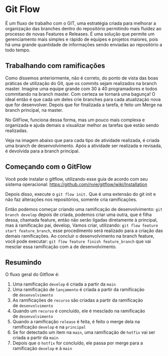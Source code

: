 # Git Flow

É um fluxo de trabalho com o GIT, uma estratégia criada para melhorar a organização das branches dentro do repositório permitindo mais fluidez ao processo de novas Features e Releases. É uma solução que permite um gerenciamento mais simples e rápido de equipes e projetos maiores, pois há uma grande quantidade de informações sendo enviadas ao repositório a todo tempo.

## Trabalhando com ramificações

Como dissemos anteriormente, não é correto, do ponto de vista das boas práticas de utilização do Git, que os commits sejam realizados na branch master. Imagine uma equipe grande com 30 à 40 programadores e todos commitando na branch master. Com certeza se tornará uma bagunça! O ideal então é que cada um deles crie branches para cada atualização nova que for desenvolver. Depois que for finalizada a tarefa, é feito um Merge na branch principal, na master.

No GitFlow, funciona dessa forma, mas um pouco mais complexa e organizada e ajuda demais a visualizar melhor as tarefas que estão sendo realizadas.

Veja na imagem abaixo que para cada tipo de atividade realizada, é criada uma branch de desenvolvimento. Após a atividade ser realizada e revisada, é devolvida para a branch principal.

## Começando com o GitFlow

Você pode instalar o gitflow, utilizando esse guia de acordo com seu sistema operacional: https://github.com/nvie/gitflow/wiki/Installation

Depois disso, execute o `git flow init.` Que é uma extensão do git init e não faz alterações nos repositórios, somente cria ramificações.

Então podemos começar criando uma ramificação de desenvolvimento: `git branch develop` depois de criada, podemos criar uma outra, que é filha dessa, chamada feature, então não serão ligadas diretamente à principal, mas à ramificação pai, develop, Vamos criar, utilizando: `git flow feature start feature_branch`, esse procedimento será realizado para a criação das demais ramificações. Ao concluir o desenvolvimento na branch feature, você pode executar: `git flow feature finish feature_branch` que vai mesclar essa ramificação com a de desenvolvimento.

## Resumindo

O fluxo geral do Gitflow é:

1. Uma ramificação `develop` é criada a partir da `main`
2. Uma ramificação de `lançamento` é criada a partir da ramificação de `desenvolvimento`
3. As ramificações de `recurso` são criadas a partir da ramificação de `desenvolvimento`
4. Quando um `recurso` é concluído, ele é mesclado na ramificação de `desenvolvimento`
5. Quando a ramificação `release` é feita, é feito o merge dela na ramificação `develop` e na `principal`
6. Se for detectado um item na `main`, uma ramificação de `hotfix` vai ser criada a partir da `main`
7. Depois que o `hotfix` for concluído, ele passa por merge para a ramificação `develop` e à `main`
